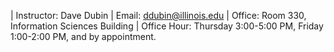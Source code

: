 | Instructor: Dave Dubin
| Email: ddubin@illinois.edu
| Office: Room 330, Information Sciences Building
| Office Hour: Thursday 3:00-5:00 PM, Friday 1:00-2:00 PM, and by appointment.



